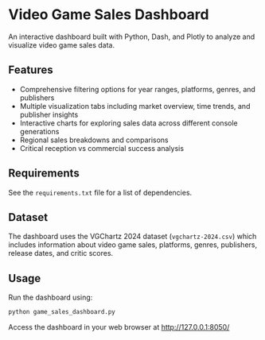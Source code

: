 # Video Game Sales Dashboard

An interactive dashboard built with Python, Dash, and Plotly to analyze and visualize video game sales data.

## Features

- Comprehensive filtering options for year ranges, platforms, genres, and publishers
- Multiple visualization tabs including market overview, time trends, and publisher insights
- Interactive charts for exploring sales data across different console generations
- Regional sales breakdowns and comparisons
- Critical reception vs commercial success analysis

## Requirements

See the `requirements.txt` file for a list of dependencies.

## Dataset

The dashboard uses the VGChartz 2024 dataset (`vgchartz-2024.csv`) which includes information about video game sales, platforms, genres, publishers, release dates, and critic scores.

## Usage

Run the dashboard using:

```python
python game_sales_dashboard.py
```

Access the dashboard in your web browser at http://127.0.0.1:8050/